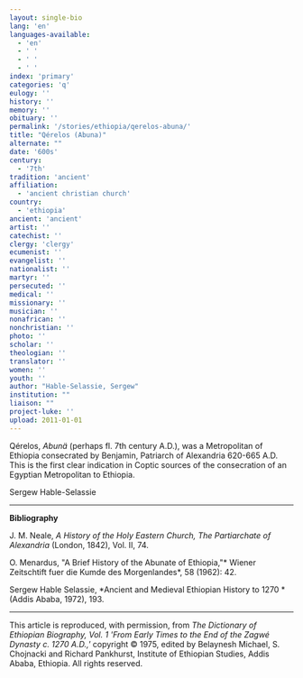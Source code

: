 ```yaml
---
layout: single-bio
lang: 'en'
languages-available:
  - 'en'
  - ' '
  - ' '
  - ' '
index: 'primary'
categories: 'q'
eulogy: ''
history: ''
memory: ''
obituary: ''
permalink: '/stories/ethiopia/qerelos-abuna/'
title: "Qérelos (Abuna)"
alternate: ""
date: '600s'
century:
  - '7th'
tradition: 'ancient'
affiliation:
  - 'ancient christian church'
country:
  - 'ethiopia'
ancient: 'ancient'
artist: ''
catechist: ''
clergy: 'clergy'
ecumenist: ''
evangelist: ''
nationalist: ''
martyr: ''
persecuted: ''
medical: ''
missionary: ''
musician: ''
nonafrican: ''
nonchristian: ''
photo: ''
scholar: ''
theologian: ''
translator: ''
women: ''
youth: ''
author: "Hable-Selassie, Sergew"
institution: ""
liaison: ""
project-luke: ''
upload: 2011-01-01
---
```




Q&eacute;relos, *Abun&auml;* (perhaps fl. 7th century A.D.), was a Metropolitan of Ethiopia consecrated by Benjamin, Patriarch of Alexandria 620-665 A.D. This is the first clear indication in Coptic sources of the consecration of an Egyptian Metropolitan to Ethiopia.

Sergew Hable-Selassie

---

**Bibliography**

J. M. Neale, *A History of the Holy Eastern Church, The Partiarchate of Alexandria* (London, 1842), Vol. II, 74.

O. Menardus, "A Brief History of the Abunate of Ethiopia,"* Wiener Zeitschtift fuer die Kumde des Morgenlandes*, 58 (1962): 42.

Sergew Hable Selassie, *Ancient and Medieval Ethiopian History to 1270 *(Addis Ababa, 1972), 193.

---

This article is reproduced, with permission, from *The Dictionary of Ethiopian Biography, Vol. 1 'From Early Times to the End of the Zagwé Dynasty c. 1270 A.D.,'* copyright &copy; 1975, edited by Belaynesh Michael, S. Chojnacki and Richard Pankhurst, Institute of Ethiopian Studies, Addis Ababa, Ethiopia.  All rights reserved.
